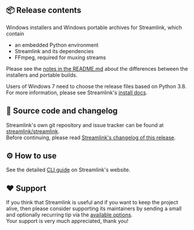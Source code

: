 ## 📦 Release contents

Windows installers and Windows portable archives for Streamlink, which contain

- an embedded Python environment
- Streamlink and its dependencies
- FFmpeg, required for muxing streams

Please see the [notes in the README.md](https://github.com/streamlink/windows-installer#notes) about the differences between the installers and portable builds.

Users of Windows 7 need to choose the release files based on Python 3.8.  
For more information, please see Streamlink's [install docs](https://streamlink.github.io/install.html#windows-binaries).

## 📝 Source code and changelog

Streamlink's own git repository and issue tracker can be found at [streamlink/streamlink](https://github.com/streamlink/streamlink).  
Before continuing, please read [Streamlink's changelog of this release](https://streamlink.github.io/changelog.html).

## ⚙️ How to use

See the detailed [CLI guide](https://streamlink.github.io/cli.html) on Streamlink's website.

## ❤️ Support

If you think that Streamlink is useful and if you want to keep the project alive, then please consider supporting its maintainers by sending a small and optionally recurring tip via the [available options](https://streamlink.github.io/donate.html).  
Your support is very much appreciated, thank you!
